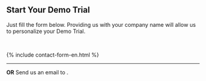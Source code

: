 ## Start Your Demo Trial

Just fill the form below. Providing us with your company name will allow us to personalize your Demo Trial.

<br>

{% include contact-form-en.html %}

<hr>

<strong>OR</strong> Send us an email to <script>writeMailtoLink("WVZjMWJXSXdRblpqUjA1MldrZFdlbUl5ZURGa1IyeDJZbTVOZFZreU9YUT0=");</script>.

